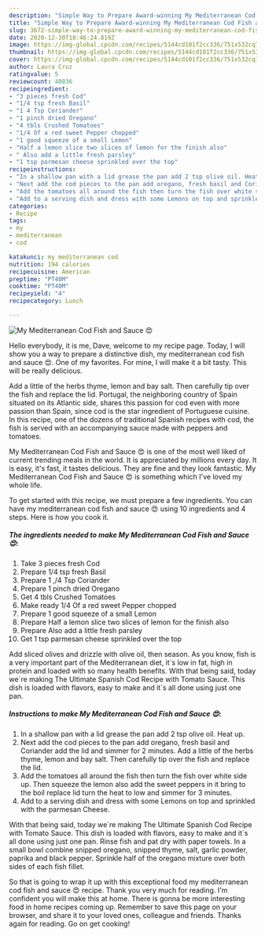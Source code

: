 ```yaml
---
description: "Simple Way to Prepare Award-winning My Mediterranean Cod Fish and Sauce 😍"
title: "Simple Way to Prepare Award-winning My Mediterranean Cod Fish and Sauce 😍"
slug: 3672-simple-way-to-prepare-award-winning-my-mediterranean-cod-fish-and-sauce
date: 2020-12-30T18:46:24.819Z
image: https://img-global.cpcdn.com/recipes/5144cd101f2cc336/751x532cq70/my-mediterranean-cod-fish-and-sauce-😍-recipe-main-photo.jpg
thumbnail: https://img-global.cpcdn.com/recipes/5144cd101f2cc336/751x532cq70/my-mediterranean-cod-fish-and-sauce-😍-recipe-main-photo.jpg
cover: https://img-global.cpcdn.com/recipes/5144cd101f2cc336/751x532cq70/my-mediterranean-cod-fish-and-sauce-😍-recipe-main-photo.jpg
author: Laura Cruz
ratingvalue: 5
reviewcount: 40836
recipeingredient:
- "3 pieces fresh Cod"
- "1/4 tsp fresh Basil"
- "1 4 Tsp Coriander"
- "1 pinch dried Oregano"
- "4 tbls Crushed Tomatoes"
- "1/4 Of a red sweet Pepper chopped"
- "1 good squeeze of a small Lemon"
- "Half a lemon slice two slices of lemon for the finish also"
- " Also add a little fresh parsley"
- "1 tsp parmesan cheese sprinkled over the top"
recipeinstructions:
- "In a shallow pan with a lid grease the pan add 2 tsp olive oil. Heat up."
- "Next add the cod pieces to the pan add oregano, fresh basil and Coriander add the lid and simmer for 2 minutes. Add a little of the herbs thyme, lemon and bay salt. Then carefully tip over the fish and replace the lid."
- "Add the tomatoes all around the fish then turn the fish over white side up. Then squeeze the lemon also add the sweet peppers in it bring to the boil replace lid turn the heat to low and simmer for 3 minutes."
- "Add to a serving dish and dress with some Lemons on top and sprinkled with the parmesan Cheese."
categories:
- Recipe
tags:
- my
- mediterranean
- cod

katakunci: my mediterranean cod 
nutrition: 194 calories
recipecuisine: American
preptime: "PT40M"
cooktime: "PT40M"
recipeyield: "4"
recipecategory: Lunch

---
```



![My Mediterranean Cod Fish and Sauce 😍](https://img-global.cpcdn.com/recipes/5144cd101f2cc336/751x532cq70/my-mediterranean-cod-fish-and-sauce-😍-recipe-main-photo.jpg)

Hello everybody, it is me, Dave, welcome to my recipe page. Today, I will show you a way to prepare a distinctive dish, my mediterranean cod fish and sauce 😍. One of my favorites. For mine, I will make it a bit tasty. This will be really delicious.

Add a little of the herbs thyme, lemon and bay salt. Then carefully tip over the fish and replace the lid. Portugal, the neighboring country of Spain situated on its Atlantic side, shares this passion for cod even with more passion than Spain, since cod is the star ingredient of Portuguese cuisine. In this recipe, one of the dozens of traditional Spanish recipes with cod, the fish is served with an accompanying sauce made with peppers and tomatoes.

My Mediterranean Cod Fish and Sauce 😍 is one of the most well liked of current trending meals in the world. It is appreciated by millions every day. It is easy, it's fast, it tastes delicious. They are fine and they look fantastic. My Mediterranean Cod Fish and Sauce 😍 is something which I've loved my whole life.


To get started with this recipe, we must prepare a few ingredients. You can have my mediterranean cod fish and sauce 😍 using 10 ingredients and 4 steps. Here is how you cook it.

<!--inarticleads1-->

##### The ingredients needed to make My Mediterranean Cod Fish and Sauce 😍:

1. Take 3 pieces fresh Cod
1. Prepare 1/4 tsp fresh Basil
1. Prepare 1 ,/4 Tsp Coriander
1. Prepare 1 pinch dried Oregano
1. Get 4 tbls Crushed Tomatoes
1. Make ready 1/4 Of a red sweet Pepper chopped
1. Prepare 1 good squeeze of a small Lemon
1. Prepare Half a lemon slice two slices of lemon for the finish also
1. Prepare  Also add a little fresh parsley
1. Get 1 tsp parmesan cheese sprinkled over the top


Add sliced olives and drizzle with olive oil, then season. As you know, fish is a very important part of the Mediterranean diet, it´s low in fat, high in protein and loaded with so many health benefits. With that being said, today we´re making The Ultimate Spanish Cod Recipe with Tomato Sauce. This dish is loaded with flavors, easy to make and it´s all done using just one pan. 

<!--inarticleads2-->

##### Instructions to make My Mediterranean Cod Fish and Sauce 😍:

1. In a shallow pan with a lid grease the pan add 2 tsp olive oil. Heat up.
1. Next add the cod pieces to the pan add oregano, fresh basil and Coriander add the lid and simmer for 2 minutes. Add a little of the herbs thyme, lemon and bay salt. Then carefully tip over the fish and replace the lid.
1. Add the tomatoes all around the fish then turn the fish over white side up. Then squeeze the lemon also add the sweet peppers in it bring to the boil replace lid turn the heat to low and simmer for 3 minutes.
1. Add to a serving dish and dress with some Lemons on top and sprinkled with the parmesan Cheese.


With that being said, today we´re making The Ultimate Spanish Cod Recipe with Tomato Sauce. This dish is loaded with flavors, easy to make and it´s all done using just one pan. Rinse fish and pat dry with paper towels. In a small bowl combine snipped oregano, snipped thyme, salt, garlic powder, paprika and black pepper. Sprinkle half of the oregano mixture over both sides of each fish fillet. 

So that is going to wrap it up with this exceptional food my mediterranean cod fish and sauce 😍 recipe. Thank you very much for reading. I'm confident you will make this at home. There is gonna be more interesting food in home recipes coming up. Remember to save this page on your browser, and share it to your loved ones, colleague and friends. Thanks again for reading. Go on get cooking!
